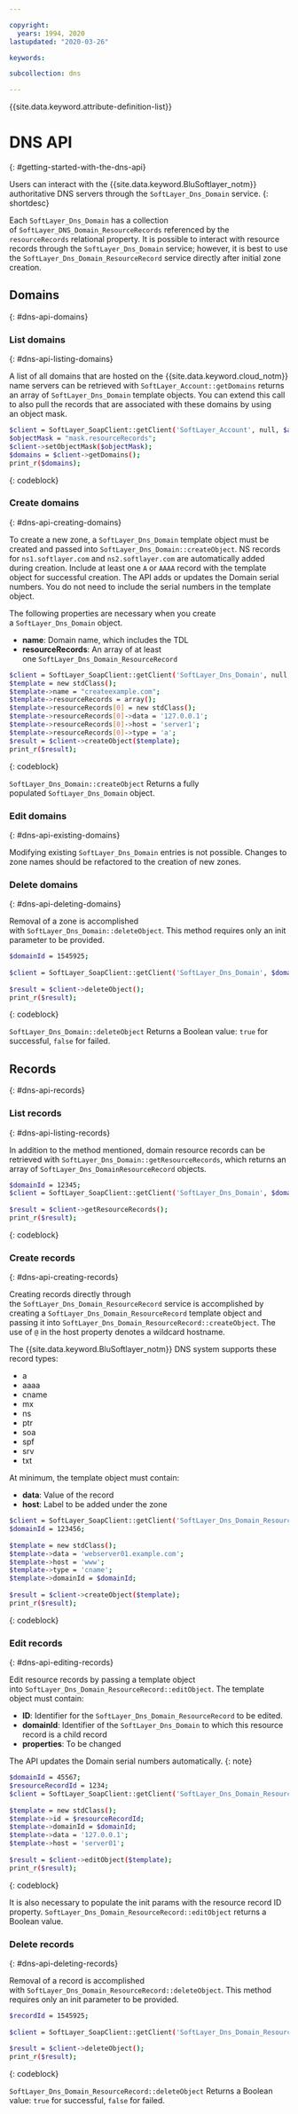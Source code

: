 ```yaml
---

copyright:
  years: 1994, 2020
lastupdated: "2020-03-26"

keywords: 

subcollection: dns

---
```


{{site.data.keyword.attribute-definition-list}}

# DNS API
{: #getting-started-with-the-dns-api}

Users can interact with the {{site.data.keyword.BluSoftlayer_notm}} authoritative DNS servers through the `SoftLayer_Dns_Domain` service.
{: shortdesc}

Each `SoftLayer_Dns_Domain` has a collection of `SoftLayer_DNS_Domain_ResourceRecords` referenced by the `resourceRecords` relational property. It is possible to interact with resource records through the `SoftLayer_Dns_Domain` service; however, it is best to use the `SoftLayer_Dns_Domain_ResourceRecord` service directly after initial zone creation.

## Domains
{: #dns-api-domains}

### List domains
{: #dns-api-listing-domains}

A list of all domains that are hosted on the {{site.data.keyword.cloud_notm}} name servers can be retrieved with `SoftLayer_Account::getDomains` returns an array of `SoftLayer_Dns_Domain` template objects. You can extend this call to also pull the records that are associated with these domains by using an object mask.

```sh
$client = SoftLayer_SoapClient::getClient('SoftLayer_Account', null, $apiUser, $apiKey);
$objectMask = "mask.resourceRecords";
$client->setObjectMask($objectMask);
$domains = $client->getDomains();
print_r($domains);
```
{: codeblock}

### Create domains
{: #dns-api-creating-domains}

To create a new zone, a `SoftLayer_Dns_Domain` template object must be created and passed into `SoftLayer_Dns_Domain::createObject`. NS records for `ns1.softlayer.com` and `ns2.softlayer.com` are automatically added during creation. Include at least one `A` or `AAAA` record with the template object for successful creation. The API adds or updates the Domain serial numbers. You do not need to include the serial numbers in the template object.

The following properties are necessary when you create a `SoftLayer_Dns_Domain` object.
* **name**: Domain name, which includes the TDL
* **resourceRecords**: An array of at least one `SoftLayer_Dns_Domain_ResourceRecord`

```sh
$client = SoftLayer_SoapClient::getClient('SoftLayer_Dns_Domain', null, $apiUser, $apiKey);
$template = new stdClass();
$template->name = "createexample.com";
$template->resourceRecords = array();
$template->resourceRecords[0] = new stdClass();
$template->resourceRecords[0]->data = '127.0.0.1';
$template->resourceRecords[0]->host = 'server1';
$template->resourceRecords[0]->type = 'a';
$result = $client->createObject($template);
print_r($result);
```
{: codeblock}

`SoftLayer_Dns_Domain::createObject` Returns a fully populated `SoftLayer_Dns_Domain` object.

### Edit domains
{: #dns-api-existing-domains}

Modifying existing `SoftLayer_Dns_Domain` entries is not possible. Changes to zone names should be refactored to the creation of new zones.

### Delete domains
{: #dns-api-deleting-domains}

Removal of a zone is accomplished with `SoftLayer_Dns_Domain::deleteObject`. This method requires only an init parameter to be provided.

```sh
$domainId = 1545925;
 
$client = SoftLayer_SoapClient::getClient('SoftLayer_Dns_Domain', $domainId, $apiUser, $apiKey);
 
$result = $client->deleteObject();
print_r($result);
```
{: codeblock}

`SoftLayer_Dns_Domain::deleteObject` Returns a Boolean value: `true` for successful, `false` for failed.

## Records
{: #dns-api-records}

### List records
{: #dns-api-listing-records}

In addition to the method mentioned, domain resource records can be retrieved with `SoftLayer_Dns_Domain::getResourceRecords`, which returns an array of `SoftLayer_Dns_DomainResourceRecord` objects.

```sh
$domainId = 12345;
$client = SoftLayer_SoapClient::getClient('SoftLayer_Dns_Domain', $domainId, $apiUser, $apiKey);
 
$result = $client->getResourceRecords();
print_r($result);
```
{: codeblock}

### Create records
{: #dns-api-creating-records}

Creating records directly through the `SoftLayer_Dns_Domain_ResourceRecord` service is accomplished by creating a `SoftLayer_Dns_Domain_ResourceRecord` template object and passing it into `SoftLayer_Dns_Domain_ResourceRecord::createObject`. The use of `@` in the host property denotes a wildcard hostname.

The {{site.data.keyword.BluSoftlayer_notm}} DNS system supports these record types:
* a
* aaaa
* cname
* mx
* ns
* ptr
* soa
* spf
* srv
* txt

At minimum, the template object must contain:
* **data**: Value of the record
* **host**: Label to be added under the zone

```sh
$client = SoftLayer_SoapClient::getClient('SoftLayer_Dns_Domain_ResourceRecord', null, $apiUser, $apiKey);
$domainId = 123456;
 
$template = new stdClass();
$template->data = 'webserver01.example.com';
$template->host = 'www';
$template->type = 'cname';
$template->domainId = $domainId;
 
$result = $client->createObject($template);
print_r($result);
```
{: codeblock}

### Edit records
{: #dns-api-editing-records}

Edit resource records by passing a template object into `SoftLayer_Dns_Domain_ResourceRecord::editObject`. The template object must contain:

* **ID**: Identifier for the `SoftLayer_Dns_Domain_ResourceRecord` to be edited.
* **domainId**: Identifier of the `SoftLayer_Dns_Domain` to which this resource record is a child record
* **properties**: To be changed

The API updates the Domain serial numbers automatically.
{: note}

```sh
$domainId = 45567;
$resourceRecordId = 1234;
$client = SoftLayer_SoapClient::getClient('SoftLayer_Dns_Domain_ResourceRecord', $resourceRecordId, $apiUser, $apiKey);
 
$template = new stdClass();
$template->id = $resourceRecordId;
$template->domainId = $domainId;
$template->data = '127.0.0.1';
$template->host = 'server01';
 
$result = $client->editObject($template);
print_r($result);
```
{: codeblock}

It is also necessary to populate the init params with the resource record ID property. `SoftLayer_Dns_Domain_ResourceRecord::editObject` returns a Boolean value.

### Delete records
{: #dns-api-deleting-records}

Removal of a record is accomplished with `SoftLayer_Dns_Domain_ResourceRecord::deleteObject`. This method requires only an init parameter to be provided.

```sh
$recordId = 1545925;
 
$client = SoftLayer_SoapClient::getClient('SoftLayer_Dns_Domain_ResourceRecord', $recordId, $apiUser, $apiKey);
 
$result = $client->deleteObject();
print_r($result);
```
{: codeblock}

`SoftLayer_Dns_Domain_ResourceRecord::deleteObject` Returns a Boolean value: `true` for successful, `false` for failed.
